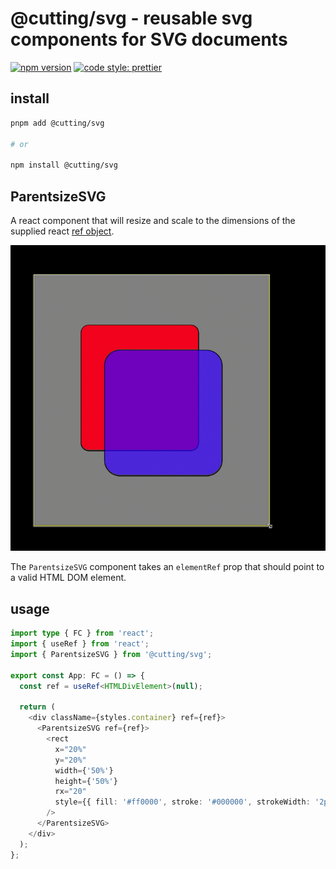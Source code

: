 # @cutting/svg - reusable svg components for SVG documents
[![npm version](https://img.shields.io/npm/v/@cutting/svg.svg)](https://www.npmjs.com/package/@cutting/svg)
[![code style: prettier](https://img.shields.io/badge/code_style-prettier-ff69b4.svg)](https://github.com/prettier/prettier)

## install 

```sh
pnpm add @cutting/svg

# or

npm install @cutting/svg
```

## ParentsizeSVG

A react component that will resize and scale to the dimensions of the supplied react [ref object](https://reactjs.org/docs/refs-and-the-dom.html).

![svg document resizing to scale when using the ParentsizeSVG component](./img/sizer.gif)

The `ParentsizeSVG` component takes an `elementRef` prop that should point to a valid HTML DOM element.

## usage

```ts
import type { FC } from 'react';
import { useRef } from 'react';
import { ParentsizeSVG } from '@cutting/svg';

export const App: FC = () => {
  const ref = useRef<HTMLDivElement>(null);

  return (
    <div className={styles.container} ref={ref}>
      <ParentsizeSVG ref={ref}>
        <rect
          x="20%"
          y="20%"
          width={'50%'}
          height={'50%'}
          rx="20"
          style={{ fill: '#ff0000', stroke: '#000000', strokeWidth: '2px' }}
        />
      </ParentsizeSVG>
    </div>
  );
};
```